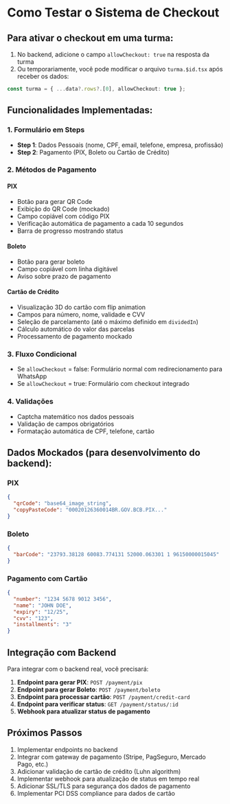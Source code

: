 # Como Testar o Sistema de Checkout

## Para ativar o checkout em uma turma:

1. No backend, adicione o campo `allowCheckout: true` na resposta da turma
2. Ou temporariamente, você pode modificar o arquivo `turma.$id.tsx` após receber os dados:

```typescript
const turma = { ...data?.rows?.[0], allowCheckout: true };
```

## Funcionalidades Implementadas:

### 1. Formulário em Steps
- **Step 1**: Dados Pessoais (nome, CPF, email, telefone, empresa, profissão)
- **Step 2**: Pagamento (PIX, Boleto ou Cartão de Crédito)

### 2. Métodos de Pagamento

#### PIX
- Botão para gerar QR Code
- Exibição do QR Code (mockado)
- Campo copiável com código PIX
- Verificação automática de pagamento a cada 10 segundos
- Barra de progresso mostrando status

#### Boleto
- Botão para gerar boleto
- Campo copiável com linha digitável
- Aviso sobre prazo de pagamento

#### Cartão de Crédito
- Visualização 3D do cartão com flip animation
- Campos para número, nome, validade e CVV
- Seleção de parcelamento (até o máximo definido em `dividedIn`)
- Cálculo automático do valor das parcelas
- Processamento de pagamento mockado

### 3. Fluxo Condicional
- Se `allowCheckout` = false: Formulário normal com redirecionamento para WhatsApp
- Se `allowCheckout` = true: Formulário com checkout integrado

### 4. Validações
- Captcha matemático nos dados pessoais
- Validação de campos obrigatórios
- Formatação automática de CPF, telefone, cartão

## Dados Mockados (para desenvolvimento do backend):

### PIX
```json
{
  "qrCode": "base64_image_string",
  "copyPasteCode": "00020126360014BR.GOV.BCB.PIX..."
}
```

### Boleto
```json
{
  "barCode": "23793.38128 60083.774131 52000.063301 1 96150000015045"
}
```

### Pagamento com Cartão
```json
{
  "number": "1234 5678 9012 3456",
  "name": "JOHN DOE",
  "expiry": "12/25",
  "cvv": "123",
  "installments": "3"
}
```

## Integração com Backend

Para integrar com o backend real, você precisará:

1. **Endpoint para gerar PIX**: `POST /payment/pix`
2. **Endpoint para gerar Boleto**: `POST /payment/boleto`
3. **Endpoint para processar cartão**: `POST /payment/credit-card`
4. **Endpoint para verificar status**: `GET /payment/status/:id`
5. **Webhook para atualizar status de pagamento**

## Próximos Passos

1. Implementar endpoints no backend
2. Integrar com gateway de pagamento (Stripe, PagSeguro, Mercado Pago, etc.)
3. Adicionar validação de cartão de crédito (Luhn algorithm)
4. Implementar webhook para atualização de status em tempo real
5. Adicionar SSL/TLS para segurança dos dados de pagamento
6. Implementar PCI DSS compliance para dados de cartão